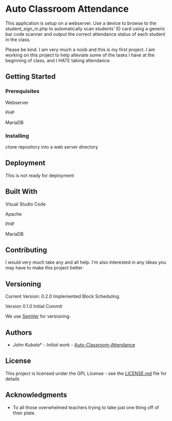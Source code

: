 # Auto Classroom Attendance
This application is setup on a webserver. Use a device to browse to the student_sign_in.php to automatically scan students' ID card using a generic bar code scanner and output the correct attendance status of each student in the class.

Please be kind.  I am very much a noob and this is my first project.  I am working on this project to help alleviate some of the tasks I have at the beginning of class, and I HATE taking attendance.


## Getting Started


### Prerequisites
Webserver

PHP

MariaDB


### Installing
clone repository into a web server directory



## Deployment

This is not ready for deployment

## Built With
Visual Studio Code

Apache

PHP

MariaDB


## Contributing

I would very much take any and all help.  I'm also interested in any ideas you may have to make this project better.

## Versioning
Current Version: 0.2.0
Implemented Block Scheduling.

Version 0.1.0
Initial Commit


We use [SemVer](http://semver.org/) for versioning. 

## Authors

* *John Kubala** - *Initial work* - [Auto-Classroom-Attendance](https://github.com/jkubala4454)

## License

This project is licensed under the GPL License - see the [LICENSE.md](LICENSE.md) file for details

## Acknowledgments

* To all those overwhelmed teachers trying to take just one thing off of their plate.

